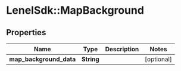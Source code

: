 # LenelSdk::MapBackground

## Properties
Name | Type | Description | Notes
------------ | ------------- | ------------- | -------------
**map_background_data** | **String** |  | [optional] 

